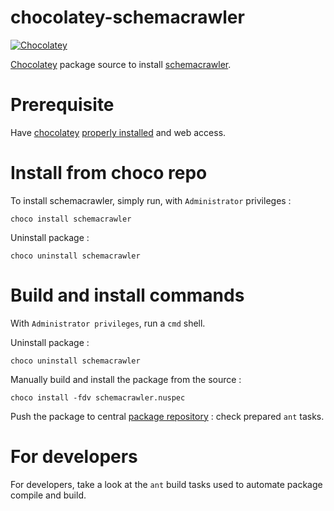 # chocolatey-schemacrawler
[![Chocolatey](https://img.shields.io/badge/chocolatey-download-blue.svg)](https://chocolatey.org/packages/schemacrawler)

[Chocolatey](https://chocolatey.org)  package source to install [schemacrawler](http://www.schemacrawler.com/).

# Prerequisite

Have [chocolatey](https://chocolatey.org/) [properly installed](https://chocolatey.org/install) and web access.


# Install from choco repo

To install schemacrawler, simply run, with ```Administrator``` privileges :

```
choco install schemacrawler
```

Uninstall package :

```
choco uninstall schemacrawler
```




# Build and install commands

With ```Administrator privileges```, run a ```cmd``` shell.

Uninstall package :

```
choco uninstall schemacrawler
```

Manually build and install the package from the source :

```
choco install -fdv schemacrawler.nuspec
```

Push the package to central [package repository](https://chocolatey.org/packages) : check prepared `ant` tasks.
# For developers

For developers, take a look at the ```ant``` build tasks used to automate package compile and build.
